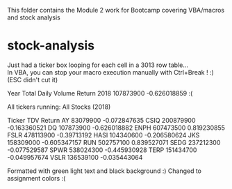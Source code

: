 This folder contains the Module 2 work for Bootcamp covering VBA/macros and stock analysis

# stock-analysis

Just had a ticker box looping for each cell in a 3013 row table...  
In VBA, you can stop your macro execution manually with Ctrl+Break ! :)  (ESC didn't cut it)

Year	Total Daily Volume	Return
2018	107873900	          -0.626018859
:(

All tickers running:
All Stocks (2018)		
		
Ticker	TDV	  Return
AY	83079900	-0.072847635
CSIQ	200879900	-0.163360521
DQ	107873900	-0.626018882
ENPH	607473500	0.819230855
FSLR	478113900	-0.39713192
HASI	104340600	-0.206580624
JKS	158309000	-0.605347157
RUN	502757100	0.839527071
SEDG	237212300	-0.077529587
SPWR	538024300	-0.445930928
TERP	151434700	-0.049957674
VSLR	136539100	-0.035443064

Formatted with green light text and black background :)
Changed to assignment colors :(
